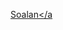 <a href="https://docs.google.com/document/d/1y09S5X4x1asUHkP1p6ppu3SOiXtgopCE_LKqSlgRfNU/edit?usp=sharing" target="_blank">Soalan</a